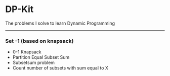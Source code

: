 # DP-Kit

The problems I solve to learn Dynamic Programming

---
### Set -1 (based on knapsack)

- 0-1 Knapsack
- Partition Equal Subset Sum
- Subsetsum problem
- Count number of subsets with sum equal to X
